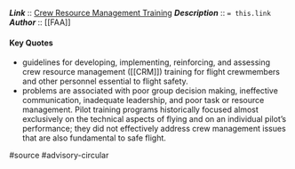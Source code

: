 ***Link***      :: [Crew Resource Management Training](https://www.faa.gov/documentLibrary/media/Advisory_Circular/AC_120-51E.pdf)
***Description***      :: `= this.link`
***Author*** :: [[FAA]]

#### Key Quotes
* guidelines for developing, implementing, reinforcing, and assessing crew resource management ([[CRM]]) training for flight crewmembers and other personnel essential to flight safety.
* problems are associated with poor group decision making, ineffective
communication, inadequate leadership, and poor task or resource management. Pilot training programs historically focused almost exclusively on the technical aspects of flying and on an individual pilot’s performance; they did not effectively address crew management issues that are also fundamental to safe flight. 

#source #advisory-circular 